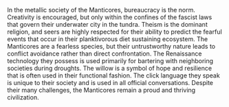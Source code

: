 In the metallic society of the Manticores, bureaucracy is the norm. Creativity is encouraged, but only within the confines of the fascist laws that govern their underwater city in the tundra. Theism is the dominant religion, and seers are highly respected for their ability to predict the fearful events that occur in their planktivorous diet sustaining ecosystem. The Manticores are a fearless species, but their untrustworthy nature leads to conflict avoidance rather than direct confrontation. The Renaissance technology they possess is used primarily for bartering with neighboring societies during droughts. The willow is a symbol of hope and resilience that is often used in their functional fashion. The click language they speak is unique to their society and is used in all official conversations. Despite their many challenges, the Manticores remain a proud and thriving civilization.